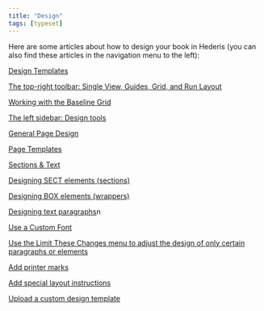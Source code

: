 ```yaml
---
title: "Design"
tags: [typeset]
---
```

 
<html><body><section data-type="chapter" class="hsecchapter" data-hederis-type="hsecchapter" id="intro-design" data-pi-attrs="id: intro-design; data-tags: typeset;" role="doc-chapter" data-tags="typeset" data-author-name=" " data-book-title=" " title="Design"><p class="hblkp" data-hederis-type="hblkp" id="palHH9WKJ">Here are some articles about how to design your book in Hederis (you can also find these articles in the navigation menu to the left): </p><p class="hblkp" data-hederis-type="hblkp" id="p1BO4JDbV"><a href="{% link _docs/design-templates.md %}" data-hederis-type="hspana" id="p8VPP9f0p"><span class="Hyperlink" data-hederis-type="hspnspan" id="pVaGD5rnt">Design Templates</span></a></p><p class="hblkp" data-hederis-type="hblkp" id="prcXT2sEC"><a href="{% link _docs/typeset-view-toolbar.md %}" data-hederis-type="hspana" id="p53TvUI5i"><span class="Hyperlink" data-hederis-type="hspnspan" id="pypaEQLgV">The top-right toolbar: Single View, Guides, Grid, and Run Layout</span></a></p><p class="hblkp" data-hederis-type="hblkp" id="pelmobb8Q"><a href="{% link _docs/baseline-grid.md %}" data-hederis-type="hspana" id="pDyjWxgog"><span class="Hyperlink" data-hederis-type="hspnspan" id="paVHURUjD">Working with the Baseline Grid</span></a></p><p class="hblkp" data-hederis-type="hblkp" id="phfkTmb3E"><a href="{% link _docs/typeset-left-sidebar.md %}" data-hederis-type="hspana" id="pJgZgf4dd"><span class="Hyperlink" data-hederis-type="hspnspan" id="pL52zCMRk">The left sidebar: Design tools</span></a></p><p class="hblkp" data-hederis-type="hblkp" id="px2oBd04l"><a href="{% link _docs/typeset-general-design.md %}" data-hederis-type="hspana" id="pixo64jwj"><span class="Hyperlink" data-hederis-type="hspnspan" id="pFfljULw9">General Page Design</span></a></p><p class="hblkp" data-hederis-type="hblkp" id="pPaiNKLkO"><a href="{% link _docs/typeset-master-pages.md %}" data-hederis-type="hspana" id="pYU7oXzcU"><span class="Hyperlink" data-hederis-type="hspnspan" id="paIzbeRYt">Page Templates</span></a></p><p class="hblkp" data-hederis-type="hblkp" id="p34f1B8cW"><a href="{% link _docs/typeset-text-design.md %}" data-hederis-type="hspana" id="puN4uObhR"><span class="Hyperlink" data-hederis-type="hspnspan" id="psQGh3E4o">Sections &amp; Text</span></a></p><p class="hblkp" data-hederis-type="hblkp" id="pCgnDsvaT"><a href="{% link _docs/typeset-sect-design.md %}" data-hederis-type="hspana" id="p0kQ2a0Me"><span class="Hyperlink" data-hederis-type="hspnspan" id="pFbRKGIgl">Designing SECT elements (sections)</span></a></p><p class="hblkp" data-hederis-type="hblkp" id="p20tmPRwL"><a href="{% link _docs/typeset-box-design.md %}" data-hederis-type="hspana" id="ph0E6KKxC"><span class="Hyperlink" data-hederis-type="hspnspan" id="pnipcVlEv">Designing BOX elements (wrappers)</span></a></p><p class="hblkp" data-hederis-type="hblkp" id="pwkZy7IqJ"><a href="{% link _docs/typeset-para-design.md %}" data-hederis-type="hspana" id="pYB7mTe1n"><span class="Hyperlink" data-hederis-type="hspnspan" id="pwwfisfVZ">Designing text paragraphs</span></a>n</p><p class="hblkp" data-hederis-type="hblkp" id="pV3lh5H7z"><a href="{% link _docs/custom-font.md %}" data-hederis-type="hspana" id="pvnV141Nl"><span class="Hyperlink" data-hederis-type="hspnspan" id="psKqCmwmJ">Use a Custom Font</span></a></p><p class="hblkp" data-hederis-type="hblkp" id="pcT598KYv"><a href="{% link _docs/selectors.md %}" data-hederis-type="hspana" id="penUpNMTN"><span class="Hyperlink" data-hederis-type="hspnspan" id="pMm3Jw3q5">Use the Limit These Changes menu to adjust the design of only certain paragraphs or elements</span></a></p><p class="hblkp" data-hederis-type="hblkp" id="p5xbGwAdK"><a href="{% link _docs/add-printer-marks.md %}" data-hederis-type="hspana" id="pXOs3h46r"><span class="Hyperlink" data-hederis-type="hspnspan" id="pwnbqq43d">Add printer marks</span></a></p><p class="hblkp" data-hederis-type="hblkp" id="pCZNTF49Z"><a href="{% link _docs/custom-design.md %}" data-hederis-type="hspana" id="pzTAFLdnH"><span class="Hyperlink" data-hederis-type="hspnspan" id="plEldNuM8">Add special layout instructions</span></a></p><p class="hblkp" data-hederis-type="hblkp" id="pE8uTwBa0"><a href="{% link _docs/custom-design-templates.md %}" data-hederis-type="hspana" id="pal3I23mq"><span class="Hyperlink" data-hederis-type="hspnspan" id="pibqnj00p">Upload a custom design template</span></a></p></section></body></html>

